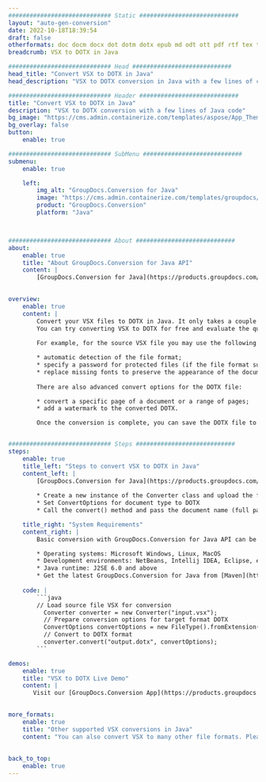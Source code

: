 ```yaml
---
############################# Static ############################
layout: "auto-gen-conversion"
date: 2022-10-18T18:39:54
draft: false
otherformats: doc docm docx dot dotm dotx epub md odt ott pdf rtf tex txt vdx vsdm vsdx vssm vssx vstm vstx vsx vtx xps
breadcrumb: VSX to DOTX in Java

############################# Head ############################
head_title: "Convert VSX to DOTX in Java"
head_description: "VSX to DOTX conversion in Java with a few lines of code. Convert over 160 file formats using the GroupDocs document conversion API for Java"

############################# Header ############################
title: "Convert VSX to DOTX in Java"
description: "VSX to DOTX conversion with a few lines of Java code"
bg_image: "https://cms.admin.containerize.com/templates/aspose/App_Themes/V3/images/bg/header1.png"
bg_overlay: false
button:
    enable: true

############################# SubMenu ############################
submenu:
    enable: true

    left:
        img_alt: "GroupDocs.Conversion for Java"
        image: "https://cms.admin.containerize.com/templates/groupdocs/images/product-logos/90x90-noborder/groupdocs-conversion-java.png"
        product: "GroupDocs.Conversion"
        platform: "Java"



############################# About ############################
about:
    enable: true
    title: "About GroupDocs.Conversion for Java API"
    content: |
        [GroupDocs.Conversion for Java](https://products.groupdocs.com/conversion/java/) is an advanced file format conversion API for converting between popular image and document formats such as Microsoft Office, OpenDocument, PDF, HTML, email, CAD. and much more with just a few lines of code. The native API automatically detects the formats of the original documents and offers many options for customizing the converted documents. Along with the function of extracting information from a document, it also supports caching of the conversion results to the local disk by default. However, any type of cache storage can be supported by implementing the appropriate interfaces - Amazon S3, Dropbox, Google Drive, Windows Azure, Reddis, or any others.
    

overview:
    enable: true
    content: |
        Convert your VSX files to DOTX in Java. It only takes a couple of lines of Java code on any platform of your choice, such as Windows, Linux, macOS.
        You can try converting VSX to DOTX for free and evaluate the quality of the conversion results. Along with simple file conversion scripts, you can try more sophisticated options for loading the VSX source file and storing the DOTX output. 
        
        For example, for the source VSX file you may use the following load options:

        * automatic detection of the file format;
        * specify a password for protected files (if the file format supports it);
        * replace missing fonts to preserve the appearance of the document.
        
        There are also advanced convert options for the DOTX file:

        * convert a specific page of a document or a range of pages;
        * add a watermark to the converted DOTX.

        Once the conversion is complete, you can save the DOTX file to your local file path or to any third party storage such as FTP, Amazon S3, Google Drive, Dropbox etc. Please note - to convert VSX to DOTX, you do not need to install any additional software, such as MS Office, Open Office, Adobe Acrobat Reader etc.


############################# Steps ############################
steps:
    enable: true
    title_left: "Steps to convert VSX to DOTX in Java"
    content_left: |
        [GroupDocs.Conversion for Java](https://products.groupdocs.com/conversion/java/) allows developers to easily convert VSX file to DOTX with a few lines of code.
        
        * Create a new instance of the Converter class and upload the file VSX with the full path
        * Set ConvertOptions for document type to DOTX
        * Call the convert() method and pass the document name (full path) and format (DOTX) as a parameter

    title_right: "System Requirements"
    content_right: |
        Basic conversion with GroupDocs.Conversion for Java API can be done with just a few lines of code. Our APIs are supported on all major platforms and operating systems. Before executing the code below, make sure you have the following prerequisites installed on your system.

        * Operating systems: Microsoft Windows, Linux, MacOS
        * Development environments: NetBeans, Intellij IDEA, Eclipse, etc.
        * Java runtime: J2SE 6.0 and above
        * Get the latest GroupDocs.Conversion for Java from [Maven](https://repository.groupdocs.com/webapp/#/artifacts/browse/tree/General/repo/com/groupdocs/groupdocs-conversion)
         
    code: |
        ```java    
        // Load source file VSX for conversion
          Converter converter = new Converter("input.vsx");
          // Prepare conversion options for target format DOTX
          ConvertOptions convertOptions = new FileType().fromExtension("dotx").getConvertOptions();
          // Convert to DOTX format
          converter.convert("output.dotx", convertOptions);
        ```

demos:
    enable: true
    title: "VSX to DOTX Live Demo"
    content: |
       Visit our [GroupDocs.Conversion App](https://products.groupdocs.app/conversion/family) website and try VSX to DOTX conversion now. The free demo has the following benefits
          

more_formats:
    enable: true
    title: "Other supported VSX conversions in Java"
    content: "You can also convert VSX to many other file formats. Please see the list below."
       
       
back_to_top:
    enable: true
---
```

